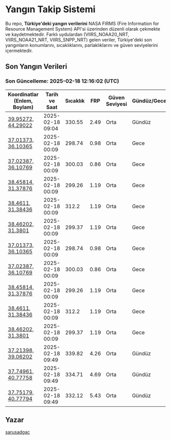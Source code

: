 # Yangın Takip Sistemi

Bu repo, **Türkiye'deki yangın verilerini** NASA FIRMS (Fire Information for Resource Management System) API'si üzerinden düzenli olarak çekmekte ve kaydetmektedir. Farklı uydulardan (VIIRS_NOAA20_NRT, VIIRS_NOAA21_NRT, VIIRS_SNPP_NRT) gelen veriler, Türkiye'deki son yangınların konumlarını, sıcaklıklarını, parlaklıklarını ve güven seviyelerini içermektedir.

## Son Yangın Verileri
### Son Güncelleme: 2025-02-18 12:16:02 (UTC)

| Koordinatlar (Enlem, Boylam) | Tarih ve Saat | Sıcaklık | FRP | Güven Seviyesi | Gündüz/Gece |
|-----------------------------|----------------|----------|-----|----------------|-------------|
| [39.95272, 44.29022](https://www.google.com/maps?q=39.95272,44.29022) | 2025-02-18 09:04 | 330.55 | 2.49 | Orta | Gündüz |
| [37.01373, 36.10365](https://www.google.com/maps?q=37.01373,36.10365) | 2025-02-18 00:09 | 298.74 | 0.98 | Orta | Gece |
| [37.02387, 36.10769](https://www.google.com/maps?q=37.02387,36.10769) | 2025-02-18 00:09 | 300.03 | 0.86 | Orta | Gece |
| [38.45814, 31.37876](https://www.google.com/maps?q=38.45814,31.37876) | 2025-02-18 00:09 | 299.26 | 1.19 | Orta | Gece |
| [38.4611, 31.38436](https://www.google.com/maps?q=38.4611,31.38436) | 2025-02-18 00:09 | 312.2 | 1.19 | Orta | Gece |
| [38.46202, 31.3801](https://www.google.com/maps?q=38.46202,31.3801) | 2025-02-18 00:09 | 299.37 | 1.19 | Orta | Gece |
| [37.01373, 36.10365](https://www.google.com/maps?q=37.01373,36.10365) | 2025-02-18 00:09 | 298.74 | 0.98 | Orta | Gece |
| [37.02387, 36.10769](https://www.google.com/maps?q=37.02387,36.10769) | 2025-02-18 00:09 | 300.03 | 0.86 | Orta | Gece |
| [38.45814, 31.37876](https://www.google.com/maps?q=38.45814,31.37876) | 2025-02-18 00:09 | 299.26 | 1.19 | Orta | Gece |
| [38.4611, 31.38436](https://www.google.com/maps?q=38.4611,31.38436) | 2025-02-18 00:09 | 312.2 | 1.19 | Orta | Gece |
| [38.46202, 31.3801](https://www.google.com/maps?q=38.46202,31.3801) | 2025-02-18 00:09 | 299.37 | 1.19 | Orta | Gece |
| [37.21398, 39.06202](https://www.google.com/maps?q=37.21398,39.06202) | 2025-02-18 09:49 | 339.82 | 4.26 | Orta | Gündüz |
| [37.74961, 40.77758](https://www.google.com/maps?q=37.74961,40.77758) | 2025-02-18 09:49 | 334.71 | 4.69 | Orta | Gündüz |
| [37.75179, 40.77794](https://www.google.com/maps?q=37.75179,40.77794) | 2025-02-18 09:49 | 332.12 | 5.43 | Orta | Gündüz |

## Yazar

[sarusadgac](https://x.com/sarusadgac)
